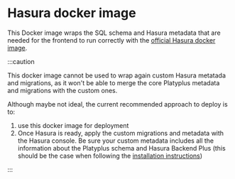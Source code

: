 # Hasura docker image

This Docker image wraps the SQL schema and Hasura metadata that are needed for the frontend to run correctly with the [official Hasura docker image](https://hub.docker.com/r/hasura/graphql-engine).

:::caution

This docker image cannot be used to wrap again custom Hasura metatada and migrations, as it won't be able to merge the core Platyplus metadata and migrations with the custom ones.

Although maybe not ideal, the current recommended approach to deploy is to:

1. use this docker image for deployment
2. Once Hasura is ready, apply the custom migrations and metadata with the Hasura console. Be sure your custom metadata includes all the information about the Platyplus schema and Hasura Backend Plus (this should be the case when following the [installation instructions](/docs/guide))

:::
